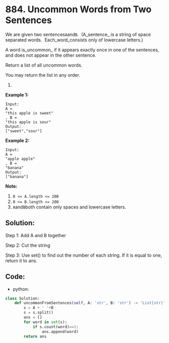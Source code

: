 # 884. Uncommon Words from Two Sentences

We are given two sentences`A`and`B`.  \(A_sentence_ is a string of space separated words.  Each_word_consists only of lowercase letters.\)

A word is_uncommon_ if it appears exactly once in one of the sentences, and does not appear in the other sentence.

Return a list of all uncommon words. 

You may return the list in any order.



1. 
**Example 1:**

```
Input: 
A = 
"this apple is sweet"
, B = 
"this apple is sour"
Output: 
["sweet","sour"]
```

**Example 2:**

```
Input: 
A = 
"apple apple"
, B = 
"banana"
Output: 
["banana"]
```



**Note:**

1. `0 <= A.length <= 200`
2. `0 <= B.length <= 200`
3. `A`and`B`both contain only spaces and lowercase letters.



## Solution:

Step 1: Add A and B together

Step 2: Cut the string

Step 3: Use set\(\) to find out the number of each string. If it is equal to one, return it to ans.

## Code:

* python:

```py
class Solution:
    def uncommonFromSentences(self, A: 'str', B: 'str') -> 'List[str]':
        s = A + ' '+B
        s = s.split()
        ans = []
        for word in set(s):
            if s.count(word)==1:
                ans.append(word)
        return ans

```



